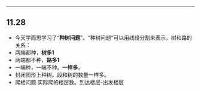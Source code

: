 
---

## 11.28

 * 今天学而思学习了“**种树问题**”。“种树问题”可以用线段分割来表示，树和路的关系：
* 两端都种，**树多1**  
* 两端都不种，**路多1**  
* 一端种，一端不种。**一样多**。
* 封闭图形上种树。段和树的数量一样多。
* 爬楼问题 实际爬的楼层数。到达楼层-出发楼层



